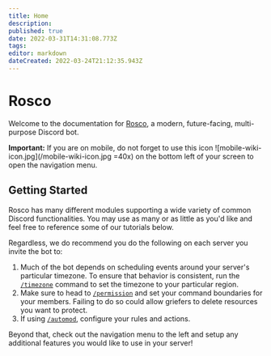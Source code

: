 ```yaml
---
title: Home
description: 
published: true
date: 2022-03-31T14:31:08.773Z
tags: 
editor: markdown
dateCreated: 2022-03-24T21:12:35.943Z
---
```


# Rosco

Welcome to the documentation for [Rosco](https://roscobot.com), a modern, future-facing, multi-purpose Discord bot.

**Important:** If you are on mobile, do not forget to use this icon ![mobile-wiki-icon.jpg](/mobile-wiki-icon.jpg =40x) on the bottom left of your screen to open the navigation menu.

## Getting Started

Rosco has many different modules supporting a wide variety of common Discord functionalities. You may use as many or as little as you'd like and feel free to reference some of our tutorials below. 

Regardless, we do recommend you do the following on each server you invite the bot to:

1. Much of the bot depends on scheduling events around your server's particular timezone. To ensure that behavior is consistent, run the [`/timezone`](/commands/timezone) command to set the timezone to your particular region.
2. Make sure to head to [`/permission`](/commands/permission) and set your command boundaries for your members. Failing to do so could allow griefers to delete resources you want to protect.
3. If using [`/automod`](/commands/auto-mod), configure your rules and actions.

Beyond that, check out the navigation menu to the left and setup any additional features you would like to use in your server!


